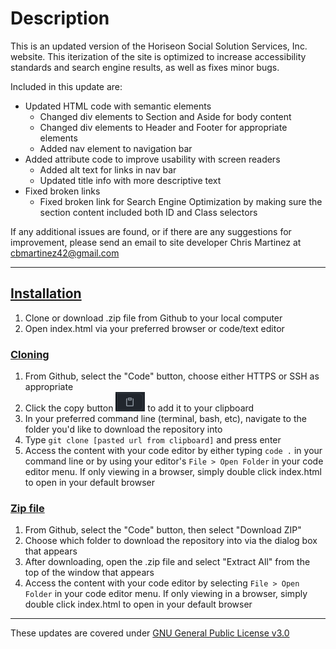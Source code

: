 # Description

This is an updated version of the Horiseon Social Solution Services, Inc. website. This iterization of the site is optimized to increase accessibility standards and search engine results, as well as fixes minor bugs. 

Included in this update are:
* Updated HTML code with semantic elements
    * Changed div elements to Section and Aside for body content
    * Changed div elements to Header and Footer for appropriate elements
    * Added nav element to navigation bar
* Added attribute code to improve usability with screen readers
    * Added alt text for links in nav bar
    * Updated title info with more descriptive text
* Fixed broken links
    * Fixed broken link for Search Engine Optimization by making sure the section content included both ID and Class selectors 

If any additional issues are found, or if there are any suggestions for improvement, please send an email to site developer Chris Martinez at cbmartinez42@gmail.com

---

## <ins>Installation</ins>
1.  Clone or download .zip file from Github to your local computer
2.  Open index.html via your preferred browser or code/text editor

### <ins>Cloning</ins>
1. From Github, select the "Code" button, choose either HTTPS or SSH as appropriate
2. Click the copy button <img src="./assets/images/copy-button.png"> to add it to your clipboard
3. In your preferred command line (terminal, bash, etc), navigate to the folder you'd like to download the repository into
4. Type `git clone [pasted url from clipboard]` and press enter
5. Access the content with your code editor by either typing `code .` in your command line or by using your editor's `File > Open Folder` in your code editor menu. If only viewing in a browser, simply double click index.html to open in your default browser


### <ins>Zip file</ins>
1. From Github, select the "Code" button, then select "Download ZIP"
2. Choose which folder to download the repository into via the dialog box that appears
3. After downloading, open the .zip file and select "Extract All" from the top of the window that appears
4. Access the content with your code editor by selecting `File > Open Folder` in your code editor menu. If only viewing in a browser, simply double click index.html to open in your default browser


---

These updates are covered under [GNU General Public License v3.0](./COPYING.txt)
